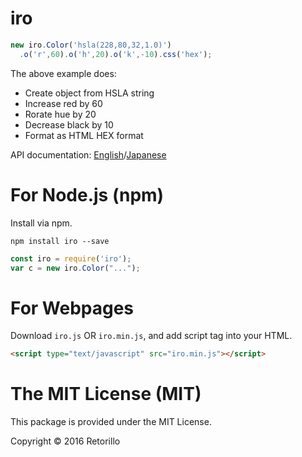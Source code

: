 # iro

```javascript
new iro.Color('hsla(228,80,32,1.0)')
  .o('r',60).o('h',20).o('k',-10).css('hex');
```

The above example does:

- Create object from HSLA string
- Increase red by 60
- Rorate hue by 20
- Decrease black by 10
- Format as HTML HEX format

API documentation: [English](doc/api.md)/[Japanese](doc/api-ja.md)

# For Node.js (npm)

Install via npm.

```
npm install iro --save
```

```javascript
const iro = require('iro');
var c = new iro.Color("...");
```

# For Webpages 

Download `iro.js` OR `iro.min.js`, and add script tag into your HTML.

```HTML
<script type="text/javascript" src="iro.min.js"></script>
```

# The MIT License (MIT)

This package is provided under the MIT License.

Copyright &copy; 2016 Retorillo
